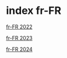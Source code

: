 # index fr-FR

<a href="./2022">fr-FR 2022</a>

<a href="./2023">fr-FR 2023</a>

<a href="./2024">fr-FR 2024</a>
